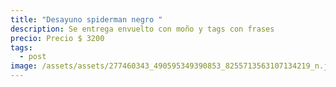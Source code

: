```yaml
---
title: "Desayuno spiderman negro "
description: Se entrega envuelto con moño y tags con frases
precio: Precio $ 3200
tags:
  - post
image: /assets/assets/277460343_490595349390853_8255713563107134219_n.jpg
---
```


